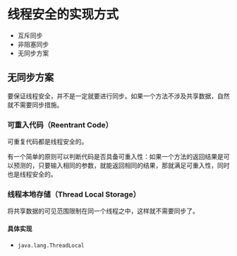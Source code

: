 # 线程安全的实现方式

- 互斥同步
- 非阻塞同步
- 无同步方案



## 无同步方案

要保证线程安全，并不是一定就要进行同步。如果一个方法不涉及共享数据，自然就不需要同步措施。

### 可重入代码（Reentrant Code）

可重复代码都是线程安全的。

有一个简单的原则可以判断代码是否具备可重入性：如果一个方法的返回结果是可以预测的，只要输入相同的参数，就能返回相同的结果，那就满足可重入性，同时也是线程安全的。

### 线程本地存储（Thread Local Storage）

将共享数据的可见范围限制在同一个线程之中，这样就不需要同步了。

#### 具体实现

- `java.lang.ThreadLocal`